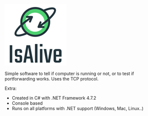 ![IsAlive Logo](https://raw.githubusercontent.com/Frekvens1/Published-Code/master/IsAlive/IsAlive.png)

Simple software to tell if computer is running or not, or to test if portforwarding works. Uses the TCP protocol.

Extra:
* Created in C# with .NET Framework 4.7.2
* Console based
* Runs on all platforms with .NET support (Windows, Mac, Linux..)
